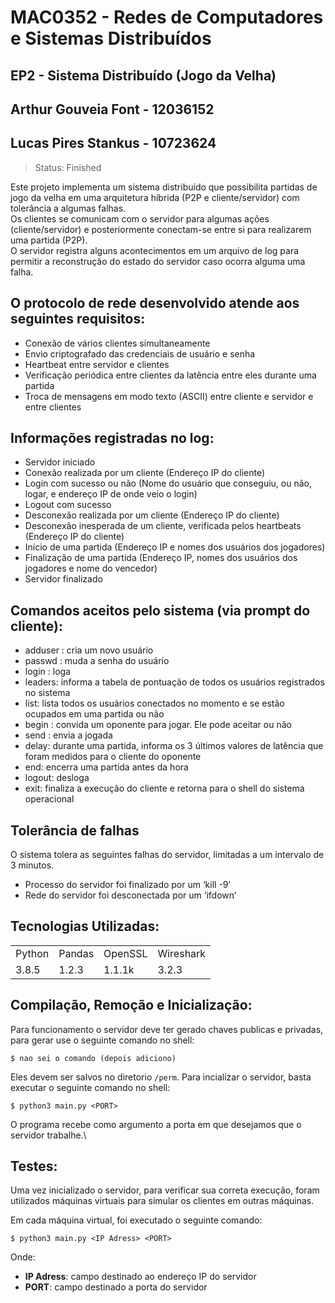# MAC0352 - Redes de  Computadores e Sistemas Distribuídos
## EP2 - Sistema Distribuído (Jogo da Velha)
## Arthur Gouveia Font - 12036152
## Lucas Pires Stankus - 10723624
> Status: Finished

Este projeto implementa um sistema distribuído que possibilita partidas de jogo da velha em uma arquitetura híbrida (P2P e cliente/servidor) com tolerância a algumas falhas.\
Os clientes se comunicam com o servidor para algumas ações (cliente/servidor) e posteriormente conectam-se entre si para realizarem uma partida (P2P).\
O servidor registra alguns acontecimentos em um arquivo de log para permitir a reconstrução do estado do servidor caso ocorra alguma uma falha.

## O protocolo de rede desenvolvido atende aos seguintes requisitos:
+ Conexão de vários clientes simultaneamente
+ Envio criptografado das credenciais de usuário e senha
+ Heartbeat entre servidor e clientes
+ Verificação periódica entre clientes da latência entre eles durante uma partida
+ Troca de mensagens em modo texto (ASCII) entre cliente e servidor e entre clientes

## Informações registradas no log:
* Servidor iniciado
* Conexão realizada por um cliente (Endereço IP do cliente)
* Login com sucesso ou não (Nome do usuário que conseguiu, ou não, logar, e endereço IP de onde veio o login)
* Logout com sucesso
* Desconexão realizada por um cliente (Endereço IP do cliente)
* Desconexão inesperada de um cliente, verificada pelos heartbeats (Endereço IP do cliente)
* Início de uma partida (Endereço IP e nomes dos usuários dos jogadores)
* Finalização de uma partida (Endereço IP, nomes dos usuários dos jogadores e nome do vencedor)
* Servidor finalizado

## Comandos aceitos pelo sistema (via prompt do cliente):
* adduser <usuario> <senha>: cria um novo usuário
* passwd <senha antiga> <senha nova>: muda a senha do usuário
* login <usuario> <senha>: loga
* leaders: informa a tabela de pontuação de todos os usuários registrados no sistema
* list: lista todos os usuários conectados no momento e se estão ocupados em uma partida ou não
* begin <oponente>: convida um oponente para jogar. Ele pode aceitar ou não
* send <linha> <coluna>: envia a jogada
* delay: durante uma partida, informa os 3 últimos valores de latência que foram medidos para o
cliente do oponente
* end: encerra uma partida antes da hora
* logout: desloga
* exit: finaliza a execução do cliente e retorna para o shell do sistema operacional

## Tolerância de falhas
O sistema tolera as seguintes falhas do servidor, limitadas a um intervalo de 3 minutos.
* Processo do servidor foi finalizado por um ‘kill -9‘
* Rede do servidor foi desconectada por um ‘ifdown‘

## Tecnologias Utilizadas:

<table>
  <tr>
    <td>Python</td>
    <td>Pandas</td>
    <td>OpenSSL</td>
    <td>Wireshark</td>
  </tr>
  <tr>
    <td>3.8.5</td>
    <td>1.2.3</td>
    <td>1.1.1k</td>
    <td>3.2.3</td>
  </tr>
</table>

## Compilação, Remoção e Inicialização:
Para funcionamento o servidor deve ter gerado chaves publicas e privadas, para gerar use o seguinte comando no shell:
```
$ nao sei o comando (depois adiciono)
```
Eles devem ser salvos no diretorio `/perm`.
Para incializar o servidor, basta executar o seguinte comando no shell:
```
$ python3 main.py <PORT>
```
O programa recebe como argumento a porta em que desejamos que o servidor trabalhe.\

## Testes:
Uma vez inicializado o servidor, para verificar sua correta execução, foram utilizados máquinas virtuais para simular os clientes em outras máquinas.

Em cada máquina virtual, foi executado o seguinte comando:

```
$ python3 main.py <IP Adress> <PORT>
```
Onde:
+ **IP Adress**: campo destinado ao endereço IP do servidor
+ **PORT**: campo destinado a porta do servidor
